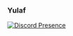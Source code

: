 ### Yulaf

[![Discord Presence](https://lanyard.cnrad.dev/api/852716190199578634)](https://discord.com/users/852716190199578634)

